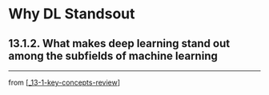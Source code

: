 # Why DL Standsout

## 13.1.2. What makes deep learning stand out among the subfields of machine learning

---
from [[_13-1-key-concepts-review]]

[//begin]: # "Autogenerated link references for markdown compatibility"
[_13-1-key-concepts-review]: _13-1-key-concepts-review.md "Key Concepts"
[//end]: # "Autogenerated link references"